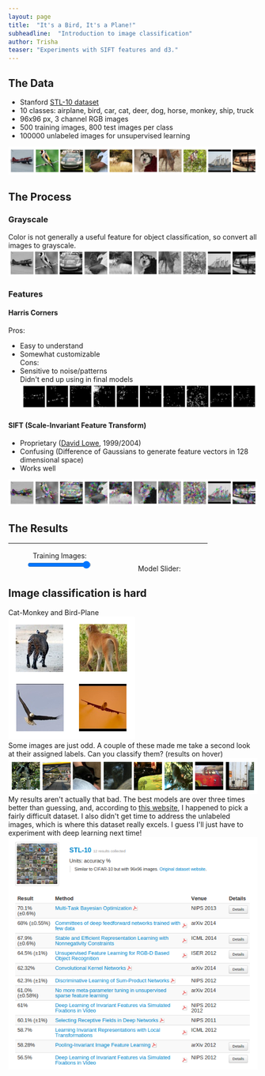 ```yaml
---
layout: page
title:  "It's a Bird, It's a Plane!"
subheadline:  "Introduction to image classification"
author: Trisha
teaser: "Experiments with SIFT features and d3."
---
```


<script src="http://d3js.org/d3.v3.min.js"></script>
<script src="http://d3js.org/colorbrewer.v1.min.js"></script>
<script src="http://code.jquery.com/jquery-1.11.0.min.js"></script>
<script src="http://d3js.org/queue.v1.min.js"></script>

<script src="../blog/heatmap.js"></script>
<link rel="stylesheet" href="../blog/heatmap.css" />

<!--<head>-->

<script>
$(document).ready(function() {
	heatmap_display("../blog/heatmaps/linsvc_lim=500_k=300.json", "#heatmap", "PuRd", 'linsvc');
});
</script>

<!--</head>

<body>-->

## The Data  
- Stanford [STL-10 dataset](http://cs.stanford.edu/~acoates/stl10/)
- 10 classes: airplane, bird, car, cat, deer, dog, horse, monkey, ship, truck
- 96x96 px, 3 channel RGB images
- 500 training images, 800 test images per class
- 100000 unlabeled images for unsupervised learning  

![Sample image from each class](../images/all_classes_color.png)

## The Process  

###  Grayscale

Color is not generally a useful feature for object classification, so convert all images to grayscale.  
![same images now in grayscale](../images/all_classes_gray.png)
###  Features  

####  Harris Corners

Pros:  
- Easy to understand  
- Somewhat customizable  
Cons:  
- Sensitive to noise/patterns  
Didn't end up using in final models  
![same images with harris features](../images/all_classes_harris.png)  

#### SIFT (Scale-Invariant Feature Transform)

- Proprietary ([David Lowe](https://en.wikipedia.org/wiki/David_G._Lowe), 1999/2004)  
- Confusing (Difference of Gaussians to generate feature vectors in 128 dimensional space)  
- Works well  

![same images with sift features](../images/all_classes_sift.png)  

## The Results  
<div id="heatmap"></div>
<table style="height:60px; width:80%; text-align: center; align: center">
  <tr>
    <td>
    <table ><!--style="width:30%;">-->
        <tr>
         <p>
            <label for="lim" 
                style="display: inline-block; text-align: center">
            Training Images:<span id="lim-value"></span>
            </label>
            <input type="range" min="1" max="510" id="lim" value="500">
        </p>
        </tr>
        <tr>
         <p>
            <label for="k" 
                style="display: inline-block; text-align: center">
            Feature Centers:<span id="k-value"></span>
            </label>
            <input type="range" min="1" max="310" id="k" value="300">
        </p>
        </tr>
    </table>
    </td>
    <td>
    <table>
    <tr><!--
    Model:
    <select id="model">
    <option value="nomodel">----</option>
    <option value="mnb" selected>Multinomial Naive Bayes</option>
    <option value="gnb">Gaussian Naive Bayes</option>
    <option value="linsvc">Linear SVC</option>
    <option value="logreg">Logistic Regression</option>
    <option value="rf">Random Forrest</option>
    <option value="tree">Decision Tree</option>
    </select>-->
    </tr>
    <tr>
    <p>
      <label for="mname" 
         style="display: inline-block; text-align: center">
         Model Slider:<span id="mname-value"></span>
      </label>
      <input type="range" min="1" max="600" id="mname" value="600">
    </p>
    </tr>
    </table>
    </td>
  </tr>
</table>

<!--Palette:
<select id="palette">
  <option value="BuPu">BuPu</option>
  <option value="RdPu">RdPu</option>
  <option value="PuRd" selected>PuRd</option>
 <option value="RdGy">RdGy</option>
  <option value="PuBu">RdBu</option>
  <option value="PiYG">PiYG</option>
  <option value="PRGn">PRGn</option>
  <option value="BrBG">BrBG</option>
  <option value="PuOr">PuOr</option> 
</select>-->
  
## Image classification is hard  

Cat-Monkey and Bird-Plane  
![these images look similar for different objects](../images/catmonkey_birdplane.png)  
Some images are just odd. A couple of these made me take a second look at their assigned labels. Can you classify them? (results on hover)  
![odd images](../images/oddimages.png "monkey, airplane, dog, cat, car, monkey, truck, truck")  
My results aren't actually that bad. The best models are over three times better than guessing, and, according to [this website](http://rodrigob.github.io/are_we_there_yet/build/classification_datasets_results.html), I happened to pick a fairly difficult dataset. I also didn't get time to address the unlabeled images, which is where this dataset really excels. I guess I'll just have to experiment with deep learning next time!  
![papers from the STL-10](../images/stl10pub.png)  



